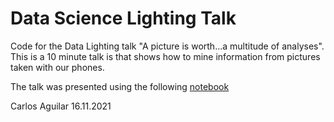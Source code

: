 # Data Science Lighting Talk

Code for the Data Lighting talk "A picture is worth...a multitude of analyses". This is a 10 minute talk is that shows how to mine information from pictures taken with our phones.

The talk was presented using the following [notebook](https://github.com/CarlitosDev/DSci_lighting_talk/blob/main/src/LightingTalkCarlos.ipynb)

Carlos Aguilar 16.11.2021
